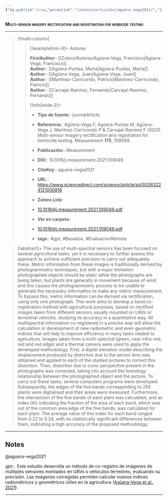 ```yaml
---
{"dg-publish":true,"permalink":"/zotero/articulos/aguera-vega2021/","title":"Multi-sensor imagery rectification and registration for herbicide testing","tags":["#zotero"]}
---
```



<span style="font-variant:small-caps; font-weight: bold;">Multi-sensor imagery rectification and registration for herbicide testing</span>

---


> [!multi-column]
>
>> [!example|min-0]+ Autores
>> 
>> **FirstAuthor**:: [[Zotero/Autores/Agüera-Vega, Francisco\|Agüera-Vega, Francisco]]  
>> **Author**:: [[Agüera-Puntas, Marta\|Agüera-Puntas, Marta]]  
>> **Author**:: [[Agüera-Vega, Juan\|Agüera-Vega, Juan]]  
>> **Author**:: [[Martínez-Carricondo, Patricio\|Martínez-Carricondo, Patricio]]  
>> **Author**:: [[Carvajal-Ramírez, Fernando\|Carvajal-Ramírez, Fernando]]  
 >
>
>> [!info|wide-2]+
>>
>> - **Tipo de fuente**:: journalArticle
>> - **Referencia**:: Agüera-Vega F, Agüera-Puntas M, Agüera-Vega J, Martínez-Carricondo P & Carvajal-Ramírez F (2021). Multi-sensor imagery rectification and registration for herbicide testing. Measurement **175**, 109049.
>> - **Publicación**:: Measurement
>> - **DOI**:: 10.1016/j.measurement.2021.109049
>> - **CiteKey**:: aguera-vega2021
>> - **URL**:: https://www.sciencedirect.com/science/article/pii/S0263224121000816
>> - **Zotero Link:** 
>> - [10.1016@j.measurement.2021.109049.pdf](zotero://select/library/items/GMCSYMBP)
>>
>> - **Ver en carpeta**: 
>> - [10.1016@j.measurement.2021.109049.pdf](file://J:\OneDrive\Articulos\10.1016@j.measurement.2021.109049.pdf)
>> - **tags**:: #gpt, #Basados, #EvaluacionRemota



> [!abstract]+ 
>The use of multi-spectral sensors has been focused on several agricultural tasks, yet it is necessary to further assess this approach to achieve sufficient precision to carry out adequately these. Metric information from these images is traditionally derived by photogrammetric techniques, but with a major limitation: photographed objects should be static while the photographs are being taken, but plants are generally in movement because of wind and this causes the photogrammetric process to be unable to generate the necessary information to make any metric measurement. To bypass this, metric information can be derived via rectification, using only one photograph. This work aims to develop a band co-registration method with agricultural purposes, based on rectified images taken from different sensors usually mounted on UAVs or terrestrial vehicles, studying its accuracy in a quantitative way. All multispectral information co-registered in a precise way will allow the calculation or development of new radiometric and even geometric indices that will help to improve efficiency in many tasks related to agriculture. Images taken from a multi-spectral (green, near infra-red, red and red edge) and a thermal camera were used to apply the developed methodology. First, a digital elevation model describing the displacement produced by distortion due to the sensor lens was obtained and applied to each of the studied pictures to correct this distortion. Then, distortion due to conic perspective present in the photographs was corrected, taking into account the homology relationship between the photographed object and the picture. To carry out these tasks, several computers programs were developed. Subsequently, the edges of the five bands corresponding to 250 plants were digitalised and their areas were measured. Furthermore, the intersection of the five bands of each plant was calculated, and an index (AI) indicating the fraction of the area of each band, which was out of the common area edge of the five bands, was calculated for each plant. The average value of this index for each band ranged from 0.22 to 0.24, with no statistically significant differences between them, indicating a high accuracy of the proposed methodology.


--- 

## Notes

@aguera-vega2021

gpt::  Este estudio desarrolla un método de co-registro de imágenes de múltiples sensores montados en UAVs o vehículos terrestres, evaluando su precisión. Las imágenes corregidas permiten calcular nuevos índices radiométricos y geométricos útiles en la agricultura ([Agüera-Vega et al., 2021](zotero://select/library/items/8HV4RCTN)).






---








